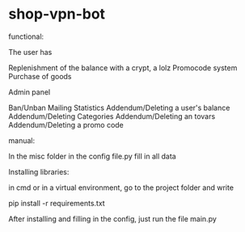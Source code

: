 # shop-vpn-bot

functional:

The user has

Replenishment of the balance with a crypt, a lolz
Promocode system
Purchase of goods

Admin panel

Ban/Unban
Mailing
Statistics
Addendum/Deleting a user's balance
Addendum/Deleting Categories
Addendum/Deleting an tovars
Addendum/Deleting a promo code

manual:

In the misc folder in the config file.py fill in all data

Installing libraries:

in cmd or in a virtual environment, go to the project folder and write

pip install -r requirements.txt

After installing and filling in the config, just run the file main.py
